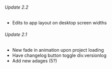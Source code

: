 ###### Update 2.2
- Edits to app layout on desktop screen widths

###### Update 2.1
- New fade in animation upon project loading
- Have changelog button toggle div.versionlog
- Add new adages (5?)